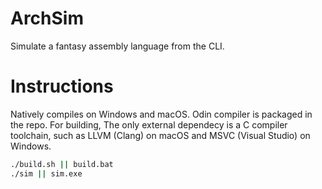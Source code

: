 # ArchSim
Simulate a fantasy assembly language from the CLI.

# Instructions
Natively compiles on Windows and macOS. Odin compiler is packaged in the repo. For building, The only external dependecy is a C compiler toolchain, such as LLVM (Clang) on macOS and MSVC (Visual Studio) on Windows.
```bash
./build.sh || build.bat
./sim || sim.exe
```
